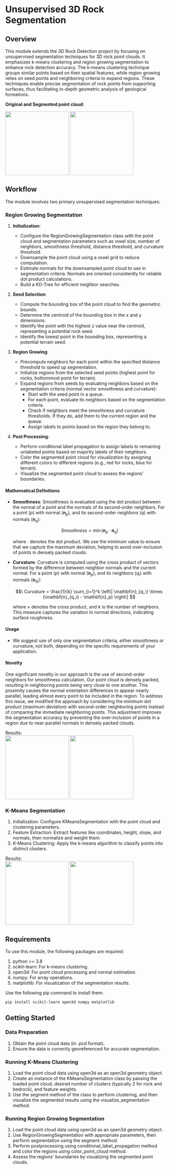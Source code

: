 # Unsupervised 3D Rock Segmentation

## Overview

This module extends the 3D Rock Detection project by focusing on unsupervised segmentation techniques for 3D rock point clouds. It emphasizes k-means clustering and region growing segmentation to enhance rock detection accuracy. The k-means clustering technique groups similar points based on their spatial features, while region growing relies on seed points and neighboring criteria to expand regions. These techniques enable precise segmentation of rock points from supporting surfaces, thus facilitating in-depth geometric analysis of geological formations.

**Original and Segmented point cloud:**

<img src="./images/Original.png" height="200"> <img src="./images/RegionGrowing2.png" height="200">

## Workflow

The module involves two primary unsupervised segmentation techniques:

### Region Growing Segmentation

1. **Initialization**:

    * Configure the RegionGrowingSegmentation class with the point cloud and segmentation parameters such as voxel size, number of neighbors, smoothness threshold, distance threshold, and curvature threshold.
    * Downsample the point cloud using a voxel grid to reduce computation.
    * Estimate normals for the downsampled point cloud to use in segmentation criteria. Normals are oriented consistently for reliable dot product calculations.
    * Build a KD-Tree for efficient neighbor searches.

2. **Seed Selection**:

    * Compute the bounding box of the point cloud to find the geometric bounds.
    * Determine the centroid of the bounding box in the x and y dimensions.
    * Identify the point with the highest z value near the centroid, representing a potential rock seed.
    * Identify the lowest point in the bounding box, representing a potential terrain seed.

3. **Region Growing**:

    * Precompute neighbors for each point within the specified distance threshold to speed up segmentation.
    * Initialize regions from the selected seed points (highest point for rocks, bottommost point for terrain).
    * Expand regions from seeds by evaluating neighbors based on the segmentation criteria (normal vector smoothness and curvature):
        * Start with the seed point in a queue.
        * For each point, evaluate its neighbors based on the segmentation criteria.
        * Check if neighbors meet the smoothness and curvature thresholds. If they do, add them to the current region and the queue.
        * Assign labels to points based on the region they belong to.
4. **Post Processing**:

    * Perform conditional label propagation to assign labels to remaining unlabeled points based on majority labels of their neighbors.
    * Color the segmented point cloud for visualization by assigning different colors to different regions (e.g., red for rocks, blue for terrain).
    * Visualize the segmented point cloud to assess the regions' boundaries.

#### Mathematical Definitions

* **Smoothness**: Smoothness is evaluated using the dot product between the normal of a point and the normals of its second-order neighbors. For a point $`( p )`$ with normal $`( \mathbf{n}_p )`$, and its second-order neighbors $`( q )`$ with normals $`( \mathbf{n}_q )`$:

  $$\ Smoothness = \min \left( \mathbf{n}_p \cdot \mathbf{n}_q \right)$$

  where $`\cdot`$ denotes the dot product. We use the minimum value to ensure that we capture the maximum deviation, helping to avoid over-inclusion of points in densely packed clouds.

* **Curvature**: Curvature is computed using the cross product of vectors formed by the difference between neighbor normals and the current normal. For a point $`( p )`$ with normal $`( \mathbf{n}_p )`$, and its neighbors $`( q_i )`$ with normals $`( \mathbf{n}_{q_i})`$:

  $$\
  Curvature = \frac{1}{k} \sum_{i=1}^k \left\| \mathbf{n}_{q_i} \times (\mathbf{n}_{q_i} - \mathbf{n}_p) \right\| $$

  where $`\times`$ denotes the cross product, and $`k`$ is the number of neighbors. This measure captures the variation in normal directions, indicating surface roughness.

#### Usage

* We suggest use of only one segmentation criteria, either smoothness or curvature, not both, depending on the specific requirements of your application.

#### Novelty

One significant novelty in our approach is the use of second-order neighbors for smoothness calculation. Our point cloud is densely packed, resulting in neighboring points being very close to one another. This proximity causes the normal orientation differences to appear nearly parallel, leading almost every point to be included in the region. To address this issue, we modified the approach by considering the minimum dot product (maximum deviation) with second-order neighboring points instead of comparing the immediate neighboring points. This adjustment improves the segmentation accuracy by preventing the over-inclusion of points in a region due to near-parallel normals in densely packed clouds.

Results: <br>
<img src="./images/RegionGrowing1.png" height="200"> <img src="./images/RegionGrowing2.png" height="200">

### K-Means Segmentation

1. Initialization: Configure KMeansSegmentation with the point cloud and clustering parameters.
2. Feature Extraction: Extract features like coordinates, height, slope, and normals, then normalize and weight them.
3. K-Means Clustering: Apply the k-means algorithm to classify points into distinct clusters.

Results: <br>
<img src="./images/Kmeans1.png" height="200"> <img src="./images/Kmeans2.png" height="200">

## Requirements

To use this module, the following packages are required:

1. python >= 3.8
2. scikit-learn: For k-means clustering.
3. open3d: For point cloud processing and normal estimation.
4. numpy: For array operations.
5. matplotlib: For visualization of the segmentation results.

Use the following pip command to install them:

```
pip install scikit-learn open3d numpy matplotlib
```

## Getting Started

### Data Preparation

1. Obtain the point cloud data (in .pcd format).
2. Ensure the data is correctly georeferenced for accurate segmentation.

### Running K-Means Clustering

1. Load the point cloud data using open3d as an open3d geometry object.
2. Create an instance of the KMeansSegmentation class by passing the loaded point cloud, desired number of clusters (typically 2 for rock and bedrock), and feature weights.
3. Use the segment method of the class to perform clustering, and then visualize the segmented results using the visualize_segmentation method.

### Running Region Growing Segmentation

1. Load the point cloud data using open3d as an open3d geometry object.
2. Use RegionGrowingSegmentation with appropriate parameters, then perform segmentation using the segment method.
3. Perform postprocessing using conditional_label_propagation method and color the regions using color_point_cloud method.
4. Assess the regions' boundaries by visualizing the segmented point clouds.

<!-- ### Running Region Growing Segmentation:
1. Load the point cloud data using open3d as an open3d geometry object.
2. Use RegionGrowingSegmentation with appropriate parameters, then perform segmentation using the segment method.
3. Assess the regions' boundaries by visualizing the segmented point clouds.
 -->

<!-- 
## Todo
-  -->